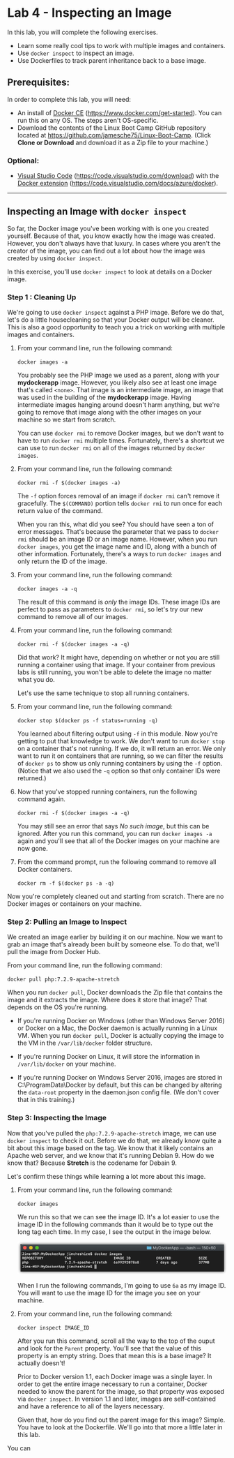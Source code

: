 # Lab 4 - Inspecting an Image
In this lab, you will complete the following exercises.

* Learn some really cool tips to work with multiple images and containers.
* Use ``docker inspect`` to inspect an image.
* Use Dockerfiles to track parent inheritance back to a base image.

## Prerequisites:
In order to complete this lab, you will need:

* An install of [Docker CE](https://www.docker.com/get-started) (https://www.docker.com/get-started). You can run this on any OS. The steps aren't OS-specific.
* Download the contents of the Linux Boot Camp GitHub repository located at https://github.com/jamesche75/Linux-Boot-Camp. (Click **Clone or Download** and download it as a Zip file to your machine.)

### Optional: ###
* [Visual Studio Code](https://code.visualstudio.com/download) (https://code.visualstudio.com/download) with the [Docker extension](https://code.visualstudio.com/docs/azure/docker) (https://code.visualstudio.com/docs/azure/docker).

---

## Inspecting an Image with ``docker inspect``
So far, the Docker image you've been working with is one you created yourself. Because of that, you know exactly how the image was created. However, you don't always have that luxury. In cases where you aren't the creator of the image, you can find out a lot about how the image was created by using ``docker inspect``. 

In this exercise, you'll use ``docker inspect`` to look at details on a Docker image. 

### Step 1 : Cleaning Up
We're going to use ``docker inspect`` against a PHP image. Before we do that, let's do a little housecleaning so that your Docker output will be cleaner. This is also a good opportunity to teach you a trick on working with multiple images and containers. 

1. From your command line, run the following command:

   ``docker images -a``

   You probably see the PHP image we used as a parent, along with your **mydockerapp** image. However, you likely also see at least one image that's called ``<none>``. That image is an intermediate image, an image that was used in the building of the **mydockerapp** image. Having intermediate images hanging around doesn't harm anything, but we're going to remove that image along with the other images on your machine so we start from scratch.

   You can use ``docker rmi`` to remove Docker images, but we don't want to have to run ``docker rmi`` multiple times. Fortunately, there's a shortcut we can use to run ``docker rmi`` on all of the images returned by ``docker images``. 

2. From your command line, run the following command:

   ``docker rmi -f $(docker images -a)``

   The ``-f`` option forces removal of an image if ``docker rmi`` can't remove it gracefully. The ``$(COMMAND)`` portion tells ``docker rmi`` to run once for each return value of the command. 

   When you ran this, what did you see? You should have seen a ton of error messages. That's because the parameter that we pass to ``docker rmi`` should be an image ID or an image name. However, when you run ``docker images``, you get the image name and ID, along with a bunch of other information. Fortunately, there's a ways to run ``docker images`` and only return the ID of the image. 

3. From your command line, run the following command:

   ``docker images -a -q``

   The result of this command is *only* the image IDs. These image IDs are perfect to pass as parameters to ``docker rmi``, so let's try our new command to remove all of our images.

4. From your command line, run the following command:

   ``docker rmi -f $(docker images -a -q)``

   Did that work? It might have, depending on whether or not you are still running a container using that image. If your container from previous labs is still running, you won't be able to delete the image no matter what you do. 

   Let's use the same technique to stop all running containers. 

5. From your command line, run the following command:

   ``docker stop $(docker ps -f status=running -q)``

   You learned about filtering output using ``-f`` in this module. Now you're getting to put that knowledge to work. We don't want to run ``docker stop`` on a container that's not running. If we do, it will return an error. We only want to run it on containers that are running, so we can filter the results of ``docker ps`` to show us only running containers by using the ``-f`` option. (Notice that we also used the ``-q`` option so that only container IDs were returned.)

6. Now that you've stopped running containers, run the following command again.

   ``docker rmi -f $(docker images -a -q)``

   You may still see an error that says *No such image*, but this can be ignored. After you run this command, you can run ``docker images -a`` again and you'll see that all of the Docker images on your machine are now gone. 

7. From the command prompt, run the following command to remove all Docker containers.

   ``docker rm -f $(docker ps -a -q)``

Now you're completely cleaned out and starting from scratch. There are no Docker images or containers on your machine.

### Step 2: Pulling an Image to Inspect
We created an image earlier by building it on our machine. Now we want to grab an image that's already been built by someone else. To do that, we'll pull the image from Docker Hub.

From your command line, run the following command:

``docker pull php:7.2.9-apache-stretch``

When you run ``docker pull``, Docker downloads the Zip file that contains the image and it extracts the image. Where does it store that image? That depends on the OS you're running. 

* If you're running Docker on Windows (other than Windows Server 2016) or Docker on a Mac, the Docker daemon is actually running in a Linux VM. When you run ``docker pull``, Docker is actually copying the image to the VM in the ``/var/lib/docker`` folder structure. 

* If you're running Docker on Linux, it will store the information in ``/var/lib/docker`` on your machine.

* If you're running Docker on Windows Server 2016, images are stored in C:\ProgramData\Docker by default, but this can be changed by altering the ``data-root`` property in the daemon.json config file. (We don't cover that in this training.)

### Step 3: Inspecting the Image
Now that you've pulled the ``php:7.2.9-apache-stretch`` image, we can use ``docker inspect`` to check it out. Before we do that, we already know quite a bit about this image based on the tag. We know that it likely contains an Apache web server, and we know that it's running Debian 9. How do we know that? Because **Stretch** is the codename for Debain 9. 

Let's confirm these things while learning a lot more about this image. 

1. From your command line, run the following command:

   ``docker images``

   We run this so that we can see the image ID. It's a lot easier to use the image ID in the following commands than it would be to type out the long tag each time. In my case, I see the output in the image below.

   ![alt text](images/docker_images.png "PHP Docker Image")

   When I run the following commands, I'm going to use ``6a`` as my image ID. You will want to use the image ID for the image you see on your machine.

2. From your command line, run the following command:

   ``docker inspect IMAGE_ID``

   After you run this command, scroll all the way to the top of the ouput and look for the ``Parent`` property. You'll see that the value of this property is an empty string. Does that mean this is a base image? It actually doesn't!

   Prior to Docker version 1.1, each Docker image was a single layer. In order to get the entire image necessary to run a container, Docker needed to know the parent for the image, so that property was exposed via ``docker inspect``. In version 1.1 and later, images are self-contained and have a reference to all of the layers necessary. 

   Given that, how do you find out the parent image for this image? Simple. You have to look at the Dockerfile. We'll go into that more a little later in this lab.

You can  



